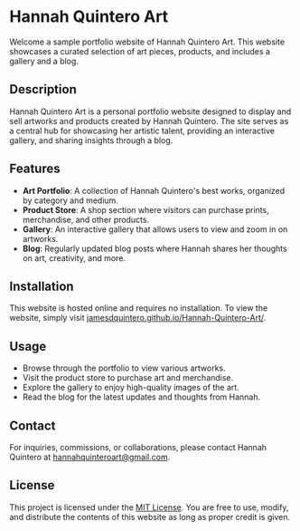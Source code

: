 # Hannah Quintero Art

Welcome a sample portfolio website of Hannah Quintero Art. This website showcases a curated selection of art pieces, products, and includes a gallery and a blog.

## Description

Hannah Quintero Art is a personal portfolio website designed to display and sell artworks and products created by Hannah Quintero. The site serves as a central hub for showcasing her artistic talent, providing an interactive gallery, and sharing insights through a blog.

## Features

- **Art Portfolio**: A collection of Hannah Quintero's best works, organized by category and medium.
- **Product Store**: A shop section where visitors can purchase prints, merchandise, and other products.
- **Gallery**: An interactive gallery that allows users to view and zoom in on artworks.
- **Blog**: Regularly updated blog posts where Hannah shares her thoughts on art, creativity, and more.

## Installation

This website is hosted online and requires no installation. To view the website, simply visit [jamesdquintero.github.io/Hannah-Quintero-Art/](https://jamesdquintero.github.io/Hannah-Quintero-Art/).
## Usage

- Browse through the portfolio to view various artworks.
- Visit the product store to purchase art and merchandise.
- Explore the gallery to enjoy high-quality images of the art.
- Read the blog for the latest updates and thoughts from Hannah.

## Contact

For inquiries, commissions, or collaborations, please contact Hannah Quintero at [hannahquinteroart@gmail.com](mailto:hannahquinteroart@gmail.com).

## License

This project is licensed under the [MIT License](https://opensource.org/licenses/MIT). You are free to use, modify, and distribute the contents of this website as long as proper credit is given.


